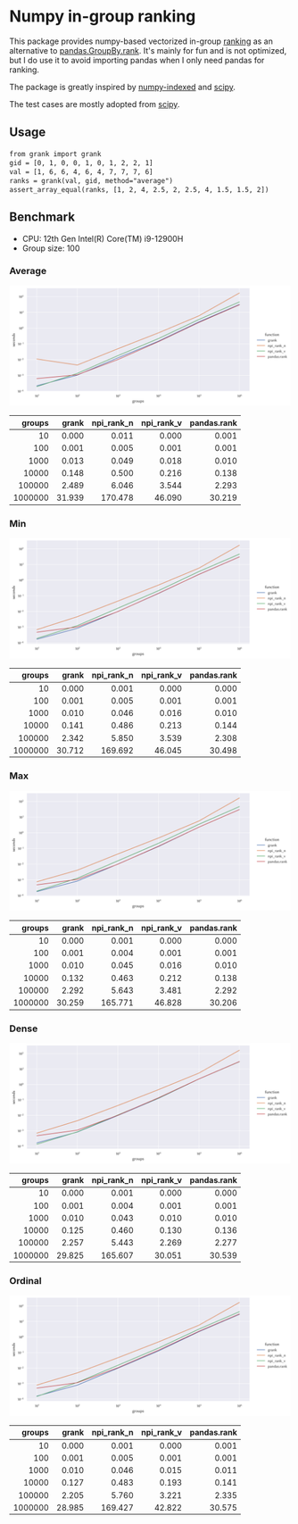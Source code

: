 # Numpy in-group ranking

This package provides numpy-based vectorized in-group
[ranking](https://en.wikipedia.org/wiki/Ranking) as an alternative to
[pandas.GroupBy.rank](https://pandas.pydata.org/docs/reference/api/pandas.core.groupby.DataFrameGroupBy.rank.html). It's
mainly for fun and is not optimized, but I do use it to avoid importing pandas
when I only need pandas for ranking.

The package is greatly inspired by
[numpy-indexed](https://github.com/EelcoHoogendoorn/Numpy_arraysetops_EP) and
[scipy](https://docs.scipy.org/doc/scipy/reference/generated/scipy.stats.rankdata.html).

The test cases are mostly adopted from
[scipy](https://github.com/scipy/scipy/blob/main/scipy/stats/tests/test_rank.py).

## Usage

```
from grank import grank
gid = [0, 1, 0, 0, 1, 0, 1, 2, 2, 1]
val = [1, 6, 6, 4, 6, 4, 7, 7, 7, 6]
ranks = grank(val, gid, method="average")
assert_array_equal(ranks, [1, 2, 4, 2.5, 2, 2.5, 4, 1.5, 1.5, 2])
```

## Benchmark

- CPU: 12th Gen Intel(R) Core(TM) i9-12900H
- Group size: 100

### Average

![Benchmark](assets/average.png)

|   groups |   grank |   npi_rank_n |   npi_rank_v |   pandas.rank |
|---------:|--------:|-------------:|-------------:|--------------:|
|       10 |   0.000 |        0.011 |        0.000 |         0.001 |
|      100 |   0.001 |        0.005 |        0.001 |         0.001 |
|     1000 |   0.013 |        0.049 |        0.018 |         0.010 |
|    10000 |   0.148 |        0.500 |        0.216 |         0.138 |
|   100000 |   2.489 |        6.046 |        3.544 |         2.293 |
|  1000000 |  31.939 |      170.478 |       46.090 |        30.219 |

### Min

![Benchmark](assets/min.png)

|   groups |   grank |   npi_rank_n |   npi_rank_v |   pandas.rank |
|---------:|--------:|-------------:|-------------:|--------------:|
|       10 |   0.000 |        0.001 |        0.000 |         0.000 |
|      100 |   0.001 |        0.005 |        0.001 |         0.001 |
|     1000 |   0.010 |        0.046 |        0.016 |         0.010 |
|    10000 |   0.141 |        0.486 |        0.213 |         0.144 |
|   100000 |   2.342 |        5.850 |        3.539 |         2.308 |
|  1000000 |  30.712 |      169.692 |       46.045 |        30.498 |

### Max

![Benchmark](assets/max.png)

|   groups |   grank |   npi_rank_n |   npi_rank_v |   pandas.rank |
|---------:|--------:|-------------:|-------------:|--------------:|
|       10 |   0.000 |        0.001 |        0.000 |         0.000 |
|      100 |   0.001 |        0.004 |        0.001 |         0.001 |
|     1000 |   0.010 |        0.045 |        0.016 |         0.010 |
|    10000 |   0.132 |        0.463 |        0.212 |         0.138 |
|   100000 |   2.292 |        5.643 |        3.481 |         2.292 |
|  1000000 |  30.259 |      165.771 |       46.828 |        30.206 |

### Dense

![Benchmark](assets/dense.png)

|   groups |   grank |   npi_rank_n |   npi_rank_v |   pandas.rank |
|---------:|--------:|-------------:|-------------:|--------------:|
|       10 |   0.000 |        0.001 |        0.000 |         0.000 |
|      100 |   0.001 |        0.004 |        0.001 |         0.001 |
|     1000 |   0.010 |        0.043 |        0.010 |         0.010 |
|    10000 |   0.125 |        0.460 |        0.130 |         0.136 |
|   100000 |   2.257 |        5.443 |        2.269 |         2.277 |
|  1000000 |  29.825 |      165.607 |       30.051 |        30.539 |

### Ordinal

![Benchmark](assets/ordinal.png)

|   groups |   grank |   npi_rank_n |   npi_rank_v |   pandas.rank |
|---------:|--------:|-------------:|-------------:|--------------:|
|       10 |   0.000 |        0.001 |        0.000 |         0.001 |
|      100 |   0.001 |        0.005 |        0.001 |         0.001 |
|     1000 |   0.010 |        0.046 |        0.015 |         0.011 |
|    10000 |   0.127 |        0.483 |        0.193 |         0.141 |
|   100000 |   2.205 |        5.760 |        3.221 |         2.335 |
|  1000000 |  28.985 |      169.427 |       42.822 |        30.575 |
